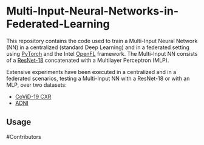 # Multi-Input-Neural-Networks-in-Federated-Learning

This repository contains the code used to train a Multi-Input Neural Network (NN) in a centralized (standard Deep Learning) and in a federated setting using [PyTorch](https://pytorch.org/) and the Intel [OpenFL](https://openfl.readthedocs.io/en/latest/index.html) framework. The Multi-Input NN consists of a [ResNet-18](https://pytorch.org/vision/main/models/generated/torchvision.models.resnet18.html) concatenated with a Multilayer Perceptron (MLP).

Extensive experiments have been executed in a centralized and in a federated scenarios, testing a Multi-Input NN with a ResNet-18 or with an MLP, over two datasets:
- [CoViD-19 CXR](https://ai4covid-hackathon.it/)
- [ADNI](https://adni.loni.usc.edu/)

## Usage

#Contributors
